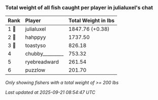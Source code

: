 ### Total weight of all fish caught per player in julialuxel's chat

| Rank  | Player          | Total Weight in lbs |
|:------|:----------------|:--------------------|
| 1 🥇  | julialuxel      | 1847.76 (+0.38)     |
| 2 🥈  | hahppyy         | 1737.50             |
| 3 🥉  | toastyso        | 826.18              |
| 4     | chubby_________ | 753.32              |
| 5     | ryebreadward    | 261.54              |
| 6     | puzzlow         | 201.70              |

_Only showing fishers with a total weight of >= 200 lbs_

_Last updated at 2025-09-21 08:54:47 UTC_